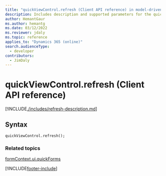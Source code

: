```yaml
---
title: "quickViewControl.refresh (Client API reference) in model-driven apps| MicrosoftDocs"
description: Includes description and supported parameters for the quickViewControl.refresh method.
author: HemantGaur
ms.author: hemantg
ms.date: 03/12/2022
ms.reviewer: jdaly
ms.topic: reference
applies_to: "Dynamics 365 (online)"
search.audienceType: 
  - developer
contributors:
  - JimDaly
---
```

# quickViewControl.refresh (Client API reference)



[!INCLUDE[./includes/refresh-description.md](./includes/refresh-description.md)]

## Syntax

`quickViewControl.refresh();`

### Related topics

[formContext.ui.quickForms](../formContext-ui-quickForms.md)





[!INCLUDE[footer-include](../../../../../includes/footer-banner.md)]
